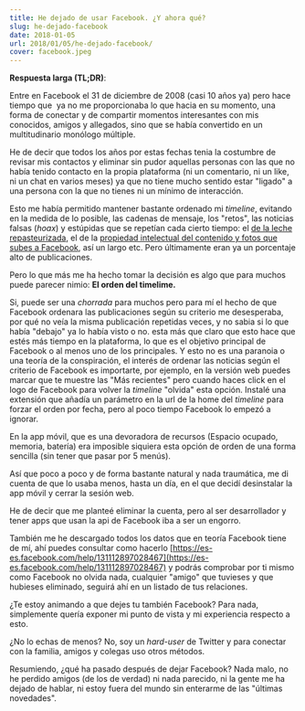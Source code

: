 ```yaml
---
title: He dejado de usar Facebook. ¿Y ahora qué?
slug: he-dejado-facebook 
date: 2018-01-05
url: 2018/01/05/he-dejado-facebook/
cover: facebook.jpeg
---
```


**Respuesta larga (TL;DR)**:

Entre en Facebook el 31 de diciembre de 2008 (casi 10 años ya) pero hace tiempo que  ya no me proporcionaba lo que hacia en su momento, una forma de conectar y de compartir momentos interesantes con mis conocidos, amigos y allegados, sino que se había convertido en un multitudinario monólogo múltiple.

He de decir que todos los años por estas fechas tenia la costumbre de revisar mis contactos y eliminar sin pudor aquellas personas con las que no había tenido contacto en la propia plataforma (ni un comentario, ni un like, ni un chat en varios meses) ya que no tiene mucho sentido estar "ligado" a una persona con la que no tienes ni un mínimo de interacción.

Esto me había permitido mantener bastante ordenado mi _timeline_, evitando en la medida de lo posible, las cadenas de mensaje, los "retos", las noticias falsas (_hoax_) y estúpidas que se repetían cada cierto tiempo: el [de la leche repasteurizada](https://cienciaycampo.wordpress.com/2011/05/01/el-hoax-de-la-leche-repasteurizada/), el de la [propiedad intelectual del contenido y fotos que subes a Facebook](https://www.elconfidencial.com/tecnologia/2012-11-27/no-molestes-ni-facebook-ha-cambiado-las-condiciones-ni-tu-mensaje-sirve-para-nada_769037/), así un largo etc. Pero últimamente eran ya un porcentaje alto de publicaciones.

Pero lo que más me ha hecho tomar la decisión es algo que para muchos puede parecer nimio: **El orden del timelime.**

Si, puede ser una _chorrada_ para muchos pero para mí el hecho de que Facebook ordenara las publicaciones según su criterio me desesperaba, por qué no veía la misma publicación repetidas veces, y no sabia si lo que había "debajo" ya lo había visto o no. esta más que claro que esto hace que estés más tiempo en la plataforma, lo que es el objetivo principal de Facebook o al menos uno de los principales. Y esto no es una paranoia o una teoría de la conspiración, el interés de ordenar las noticias según el criterio de Facebook es importarte, por ejemplo, en la versión web puedes marcar que te muestre las "Más recientes" pero cuando haces click en el logo de Facebook para volver la _timeline_ "olvida" esta opción. Instalé una extensión que añadía un parámetro en la url de la home del _timeline_ para forzar el orden por fecha, pero al poco tiempo Facebook lo empezó a ignorar.

En la app móvil, que es una devoradora de recursos (Espacio ocupado, memoria, batería) era imposible siquiera esta opción de orden de una forma sencilla (sin tener que pasar por 5 menús).

Así que poco a poco y de forma bastante natural y nada traumática, me di cuenta de que lo usaba menos, hasta un día, en el que decidí desinstalar la app móvil y cerrar la sesión web. 

He de decir que me planteé eliminar la cuenta, pero al ser desarrollador y tener apps que usan la api de Facebook iba a ser un engorro. 

También me he descargado todos los datos que en teoría Facebook tiene de mí, ahí puedes consultar como hacerlo [https://es-es.facebook.com/help/131112897028467](https://es-es.facebook.com/help/131112897028467) y podrás comprobar por ti mismo como Facebook no olvida nada, cualquier "amigo" que tuvieses y que hubieses eliminado, seguirá ahí en un listado de tus relaciones.

¿Te estoy animando a que dejes tu también Facebook? Para nada, simplemente quería exponer mi punto de vista y mi experiencia respecto a esto.

¿No lo echas de menos? No, soy un _hard-user_ de Twitter y para conectar con la familia, amigos y colegas uso otros métodos.

Resumiendo, ¿qué ha pasado después de dejar Facebook? Nada malo, no he perdido amigos (de los de verdad) ni nada parecido, ni la gente me ha dejado de hablar, ni estoy fuera del mundo sin enterarme de las "últimas novedades".
